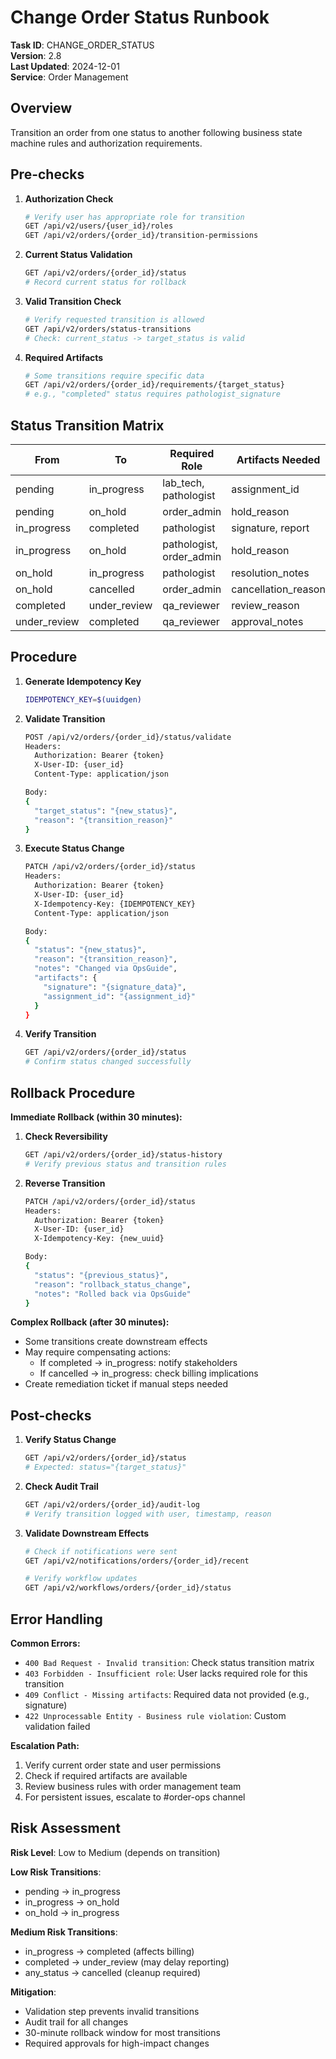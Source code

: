 # Change Order Status Runbook

**Task ID**: CHANGE_ORDER_STATUS  
**Version**: 2.8  
**Last Updated**: 2024-12-01  
**Service**: Order Management  

## Overview

Transition an order from one status to another following business state machine rules and authorization requirements.

## Pre-checks

1. **Authorization Check**
   ```bash
   # Verify user has appropriate role for transition
   GET /api/v2/users/{user_id}/roles
   GET /api/v2/orders/{order_id}/transition-permissions
   ```

2. **Current Status Validation**
   ```bash
   GET /api/v2/orders/{order_id}/status
   # Record current status for rollback
   ```

3. **Valid Transition Check**
   ```bash
   # Verify requested transition is allowed
   GET /api/v2/orders/status-transitions
   # Check: current_status -> target_status is valid
   ```

4. **Required Artifacts**
   ```bash
   # Some transitions require specific data
   GET /api/v2/orders/{order_id}/requirements/{target_status}
   # e.g., "completed" status requires pathologist_signature
   ```

## Status Transition Matrix

| From | To | Required Role | Artifacts Needed |
|------|-----|---------------|------------------|
| pending | in_progress | lab_tech, pathologist | assignment_id |
| pending | on_hold | order_admin | hold_reason |
| in_progress | completed | pathologist | signature, report |
| in_progress | on_hold | pathologist, order_admin | hold_reason |
| on_hold | in_progress | pathologist | resolution_notes |
| on_hold | cancelled | order_admin | cancellation_reason |
| completed | under_review | qa_reviewer | review_reason |
| under_review | completed | qa_reviewer | approval_notes |

## Procedure

1. **Generate Idempotency Key**
   ```bash
   IDEMPOTENCY_KEY=$(uuidgen)
   ```

2. **Validate Transition**
   ```bash
   POST /api/v2/orders/{order_id}/status/validate
   Headers:
     Authorization: Bearer {token}
     X-User-ID: {user_id}
     Content-Type: application/json
   
   Body:
   {
     "target_status": "{new_status}",
     "reason": "{transition_reason}"
   }
   ```

3. **Execute Status Change**
   ```bash
   PATCH /api/v2/orders/{order_id}/status
   Headers:
     Authorization: Bearer {token}
     X-User-ID: {user_id}
     X-Idempotency-Key: {IDEMPOTENCY_KEY}
     Content-Type: application/json
   
   Body:
   {
     "status": "{new_status}",
     "reason": "{transition_reason}",
     "notes": "Changed via OpsGuide",
     "artifacts": {
       "signature": "{signature_data}",
       "assignment_id": "{assignment_id}"
     }
   }
   ```

4. **Verify Transition**
   ```bash
   GET /api/v2/orders/{order_id}/status
   # Confirm status changed successfully
   ```

## Rollback Procedure

**Immediate Rollback (within 30 minutes):**

1. **Check Reversibility**
   ```bash
   GET /api/v2/orders/{order_id}/status-history
   # Verify previous status and transition rules
   ```

2. **Reverse Transition**
   ```bash
   PATCH /api/v2/orders/{order_id}/status
   Headers:
     Authorization: Bearer {token}
     X-User-ID: {user_id}
     X-Idempotency-Key: {new_uuid}
   
   Body:
   {
     "status": "{previous_status}",
     "reason": "rollback_status_change",
     "notes": "Rolled back via OpsGuide"
   }
   ```

**Complex Rollback (after 30 minutes):**
- Some transitions create downstream effects
- May require compensating actions:
  - If completed → in_progress: notify stakeholders
  - If cancelled → in_progress: check billing implications
- Create remediation ticket if manual steps needed

## Post-checks

1. **Verify Status Change**
   ```bash
   GET /api/v2/orders/{order_id}/status
   # Expected: status="{target_status}"
   ```

2. **Check Audit Trail**
   ```bash
   GET /api/v2/orders/{order_id}/audit-log
   # Verify transition logged with user, timestamp, reason
   ```

3. **Validate Downstream Effects**
   ```bash
   # Check if notifications were sent
   GET /api/v2/notifications/orders/{order_id}/recent
   
   # Verify workflow updates
   GET /api/v2/workflows/orders/{order_id}/status
   ```

## Error Handling

**Common Errors:**

- `400 Bad Request - Invalid transition`: Check status transition matrix
- `403 Forbidden - Insufficient role`: User lacks required role for this transition
- `409 Conflict - Missing artifacts`: Required data not provided (e.g., signature)
- `422 Unprocessable Entity - Business rule violation`: Custom validation failed

**Escalation Path:**
1. Verify current order state and user permissions
2. Check if required artifacts are available
3. Review business rules with order management team
4. For persistent issues, escalate to #order-ops channel

## Risk Assessment

**Risk Level**: Low to Medium (depends on transition)

**Low Risk Transitions**:
- pending → in_progress
- in_progress → on_hold
- on_hold → in_progress

**Medium Risk Transitions**:
- in_progress → completed (affects billing)
- completed → under_review (may delay reporting)
- any_status → cancelled (cleanup required)

**Mitigation**:
- Validation step prevents invalid transitions
- Audit trail for all changes
- 30-minute rollback window for most transitions
- Required approvals for high-impact changes
